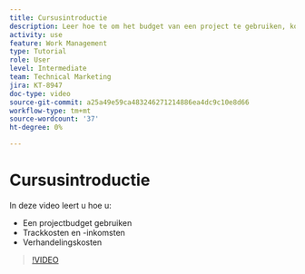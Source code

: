 ```yaml
---
title: Cursusintroductie
description: Leer hoe te om het budget van een project te gebruiken, kosten en opbrengst te volgen, en uitgaven in  [!DNL  Workfront] te behandelen.
activity: use
feature: Work Management
type: Tutorial
role: User
level: Intermediate
team: Technical Marketing
jira: KT-8947
doc-type: video
source-git-commit: a25a49e59ca483246271214886ea4dc9c10e8d66
workflow-type: tm+mt
source-wordcount: '37'
ht-degree: 0%

---
```


# Cursusintroductie

In deze video leert u hoe u:

* Een projectbudget gebruiken
* Trackkosten en -inkomsten
* Verhandelingskosten

>[!VIDEO](https://video.tv.adobe.com/v/335207/?quality=12&learn=on)
